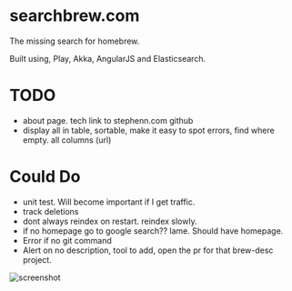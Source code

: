 searchbrew.com
==============

The missing search for homebrew.

Built using, Play, Akka, AngularJS and Elasticsearch. 


TODO
====
* about page. tech link to stephenn.com github
* display all in table, sortable, make it easy to spot errors, find where empty. all columns (url)

Could Do
========
* unit test. Will become important if I get traffic.
* track deletions
* dont always reindex on restart. reindex slowly.
* if no homepage go to google search?? lame. Should have homepage.
* Error if no git command
* Alert on no description, tool to add, open the pr for that brew-desc project.

![screenshot](https://raw.github.com/stephennancekivell/searchbrew/master/sceenshot.png)
